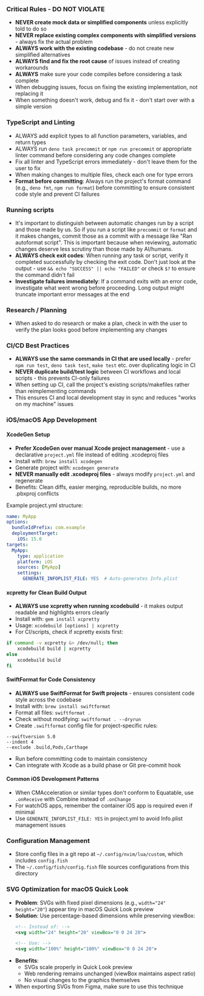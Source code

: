 ### Critical Rules - DO NOT VIOLATE

- **NEVER create mock data or simplified components** unless explicitly told to do so
- **NEVER replace existing complex components with simplified versions** - always fix the actual problem
- **ALWAYS work with the existing codebase** - do not create new simplified alternatives
- **ALWAYS find and fix the root cause** of issues instead of creating workarounds
- **ALWAYS** make sure your code compiles before considering a task complete
- When debugging issues, focus on fixing the existing implementation, not replacing it
- When something doesn't work, debug and fix it - don't start over with a simple version

### TypeScript and Linting
- ALWAYS add explicit types to all function parameters, variables, and return types
- ALWAYS run `deno task precommit` or `npm run precommit` or appropriate linter command before considering any code changes complete
- Fix all linter and TypeScript errors immediately - don't leave them for the user to fix
- When making changes to multiple files, check each one for type errors
- **Format before committing**: Always run the project's format command (e.g., `deno fmt`, `npm run format`) before committing to ensure consistent code style and prevent CI failures

### Running scripts
- It's important to distinguish between automatic changes run by a script and those made by us. So if you run a script like `precommit` or `format` and it makes changes, commit those as a commit with a message like "Ran autoformat script". This is important because when reviewing, automatic changes deserve less scrutiny than those made by AI/humans.
- **ALWAYS check exit codes**: When running any task or script, verify it completed successfully by checking the exit code. Don't just look at the output - use `&& echo "SUCCESS" || echo "FAILED"` or check `$?` to ensure the command didn't fail
- **Investigate failures immediately**: If a command exits with an error code, investigate what went wrong before proceeding. Long output might truncate important error messages at the end

### Research / Planning
- When asked to do research or make a plan, check in with the user to verify the plan looks good before implementing any changes

### CI/CD Best Practices
- **ALWAYS use the same commands in CI that are used locally** - prefer `npm run test`, `deno task test`, `make test` etc. over duplicating logic in CI
- **NEVER duplicate build/test logic** between CI workflows and local scripts - this prevents CI-only failures
- When setting up CI, call the project's existing scripts/makefiles rather than reimplementing commands
- This ensures CI and local development stay in sync and reduces "works on my machine" issues

### iOS/macOS App Development

#### XcodeGen Setup
- **Prefer XcodeGen over manual Xcode project management** - use a declarative `project.yml` file instead of editing .xcodeproj files
- Install with: `brew install xcodegen`
- Generate project with: `xcodegen generate`
- **NEVER manually edit .xcodeproj files** - always modify `project.yml` and regenerate
- Benefits: Clean diffs, easier merging, reproducible builds, no more .pbxproj conflicts

Example project.yml structure:
```yaml
name: MyApp
options:
  bundleIdPrefix: com.example
  deploymentTarget:
    iOS: 15.0
targets:
  MyApp:
    type: application
    platform: iOS
    sources: [MyApp]
    settings:
      GENERATE_INFOPLIST_FILE: YES  # Auto-generates Info.plist
```

#### xcpretty for Clean Build Output
- **ALWAYS use xcpretty when running xcodebuild** - it makes output readable and highlights errors clearly
- Install with: `gem install xcpretty` 
- Usage: `xcodebuild [options] | xcpretty`
- For CI/scripts, check if xcpretty exists first:
```bash
if command -v xcpretty &> /dev/null; then
    xcodebuild build | xcpretty
else
    xcodebuild build
fi
```

#### SwiftFormat for Code Consistency
- **ALWAYS use SwiftFormat for Swift projects** - ensures consistent code style across the codebase
- Install with: `brew install swiftformat`
- Format all files: `swiftformat .`
- Check without modifying: `swiftformat . --dryrun`
- Create `.swiftformat` config file for project-specific rules:
```
--swiftversion 5.0
--indent 4
--exclude .build,Pods,Carthage
```
- Run before committing code to maintain consistency
- Can integrate with Xcode as a build phase or Git pre-commit hook

#### Common iOS Development Patterns
- When CMAcceleration or similar types don't conform to Equatable, use `.onReceive` with Combine instead of `.onChange`
- For watchOS apps, remember the container iOS app is required even if minimal
- Use `GENERATE_INFOPLIST_FILE: YES` in project.yml to avoid Info.plist management issues

### Configuration Management
- Store config files in a git repo at `~/.config/nvim/lua/custom`, which includes `config.fish`
- The `~/.config/fish/config.fish` file sources configurations from this directory

### SVG Optimization for macOS Quick Look
- **Problem**: SVGs with fixed pixel dimensions (e.g., `width="24" height="20"`) appear tiny in macOS Quick Look preview
- **Solution**: Use percentage-based dimensions while preserving viewBox:
  ```svg
  <!-- Instead of: -->
  <svg width="24" height="20" viewBox="0 0 24 20">
  
  <!-- Use: -->
  <svg width="100%" height="100%" viewBox="0 0 24 20">
  ```
- **Benefits**: 
  - SVGs scale properly in Quick Look preview
  - Web rendering remains unchanged (viewBox maintains aspect ratio)
  - No visual changes to the graphics themselves
- When exporting SVGs from Figma, make sure to use this technique
